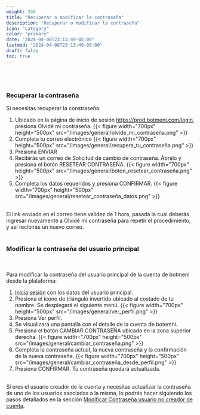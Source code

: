 ```yaml
---
weight: 240
title: "Recuperar o modificar la contraseña"
description: "Recuperar o modificar la contraseña"
icon: "category"
color: "primary"
date: "2024-04-08T23:13:49-05:00"
lastmod: "2024-04-08T23:13:49-05:00"
draft: false
toc: true
---
```

<br></br>

### Recuperar la contraseña
Si necesitas recuperar la constraseña:
1. Ubicado en la página de inicio de sesión <https://prod.botmeni.com/login>, presiona Olvidé mi contraseña. 
{{< figure width="700px" height="500px" src="/images/general/olvide_mi_contraseña.png" >}}
2. Completa tu correo electrónico
{{< figure width="700px" height="500px" src="/images/general/recupera_tu_contraseña.png" >}}
3. Presiona ENVIAR
4. Recibirás un correo de Solicitud de cambio de contraseña. Ábrelo y presiona el botón RESETEAR CONTRASEÑA. 
{{< figure width="700px" height="500px" src="/images/general/boton_resetear_contraseña.png" >}}
5. Completa los datos requeridos y presiona CONFIRMAR.
{{< figure width="700px" height="500px" src="/images/general/resetear_contraseña_datos.png" >}}
<br></br>

El link enviado en el correo tiene validez de 1 hora, pasada la cual deberás ingresar nuevamente a Olvidé mi contraseña para repetir el procedimiento, y así recibirás un nuevo correo.
<br></br>

### Modificar la contraseña del usuario principal
<br></br>
Para modificar la contraseña del usuario principal de la cuenta de botmeni desde la plataforma:
1. [Inicia sesión](Iniciar_sesión.md) con los datos del usuario principal.
2. Presiona el ícono de triángulo invertido ubicado al costado de tu nombre. Se desplegará el siguiente menú. 
{{< figure width="700px" height="500px" src="/images/general/ver_perfil.png" >}}
3. Presiona Ver perfil.
4. Se visualizará una pantalla con el detalle de la cuenta de botemni. 
5. Presiona el botón CAMBIAR CONTRASEÑA ubicado en la zona superior derecha.
{{< figure width="700px" height="500px" src="/images/general/cambiar_contraseña.png" >}}
6. Completa la contraseña actual, la nueva contraseña y la confirmación de la nueva contraseña.
{{< figure width="700px" height="500px" src="/images/general/cambiar_contraseña_desde_perfil.png" >}}
7. Presiona CONFIRMAR. Tu contraseña quedará actualizada.
<br></br>

Si eres el usuario creador de la cuenta y necesitas actualizar la contraseña de uno de los usuarios asociadas a la misma, lo podrás hacer siguiendo los pasos detallados en la sección [Modificar Contraseña usuario no creador de cuenta](../Usuarios/Actualizar_usuarios.md). 


